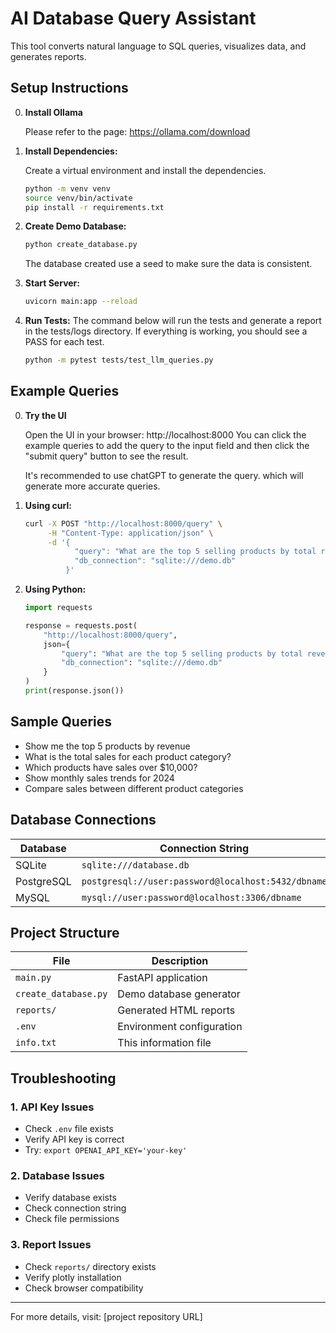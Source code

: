 # AI Database Query Assistant

This tool converts natural language to SQL queries, visualizes data, and generates reports.


## Setup Instructions

0. **Install Ollama**

   Please refer to the page:
   https://ollama.com/download

1. **Install Dependencies:**

   Create a virtual environment and install the dependencies.
   ```bash
   python -m venv venv
   source venv/bin/activate
   pip install -r requirements.txt
   ```


2. **Create Demo Database:**

   ```bash
   python create_database.py
   ```
   The database created use a seed to make sure the data is consistent.

3. **Start Server:**
   ```bash
   uvicorn main:app --reload
   ```

4. **Run Tests:**
   The command below will run the tests and generate a report in the tests/logs directory.
   If everything is working, you should see a PASS for each test.
   ```bash
   python -m pytest tests/test_llm_queries.py
   ```

## Example Queries

0. **Try the UI**

   Open the UI in your browser: http://localhost:8000
   You can click the example queries to add the query to the input field and then click the "submit query" button to see the result.

   It's recommended to use chatGPT to generate the query. which will generate more accurate queries.
   

1. **Using curl:**

   ```bash
   curl -X POST "http://localhost:8000/query" \
        -H "Content-Type: application/json" \
        -d '{
              "query": "What are the top 5 selling products by total revenue?",
              "db_connection": "sqlite:///demo.db"
            }'
   ```

2. **Using Python:**

   ```python
   import requests

   response = requests.post(
       "http://localhost:8000/query",
       json={
           "query": "What are the top 5 selling products by total revenue?",
           "db_connection": "sqlite:///demo.db"
       }
   )
   print(response.json())
   ```

## Sample Queries

- Show me the top 5 products by revenue
- What is the total sales for each product category?
- Which products have sales over $10,000?
- Show monthly sales trends for 2024
- Compare sales between different product categories

## Database Connections

| Database   | Connection String                                  |
| ---------- | -------------------------------------------------- |
| SQLite     | `sqlite:///database.db`                            |
| PostgreSQL | `postgresql://user:password@localhost:5432/dbname` |
| MySQL      | `mysql://user:password@localhost:3306/dbname`      |

## Project Structure

| File                 | Description               |
| -------------------- | ------------------------- |
| `main.py`            | FastAPI application       |
| `create_database.py` | Demo database generator   |
| `reports/`           | Generated HTML reports    |
| `.env`               | Environment configuration |
| `info.txt`           | This information file     |

## Troubleshooting

### 1. API Key Issues

- Check `.env` file exists
- Verify API key is correct
- Try: `export OPENAI_API_KEY='your-key'`

### 2. Database Issues

- Verify database exists
- Check connection string
- Check file permissions

### 3. Report Issues

- Check `reports/` directory exists
- Verify plotly installation
- Check browser compatibility

---

For more details, visit: [project repository URL]
